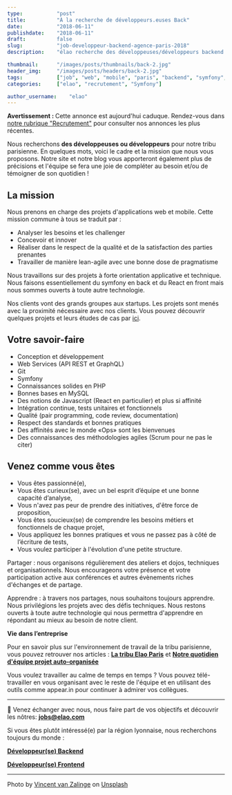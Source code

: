 ```yaml
---
type:           "post"
title:          "À la recherche de développeurs.euses Back"
date:           "2018-06-11"
publishdate:    "2018-06-11"
draft:          false
slug:           "job-developpeur-backend-agence-paris-2018"
description:    "élao recherche des développeuses/développeurs backend à Paris."

thumbnail:      "/images/posts/thumbnails/back-2.jpg"
header_img:     "/images/posts/headers/back-2.jpg"
tags:           ["job", "web", "mobile", "paris", "backend", "symfony", "PHP"]
categories:     ["elao", "recrutement", "Symfony"]

author_username:    "elao"
---
```


<div class="disclaimer">
	<strong class="disclaimer__title">Avertissement : </strong>
	Cette annonce est aujourd'hui caduque. Rendez-vous dans <a href="/fr/categories/recrutement/">notre rubrique "Recrutement"</a> pour consulter nos annonces les plus récentes.
</div>

Nous recherchons **des développeuses ou développeurs** pour notre tribu parisienne. En quelques mots, voici le cadre et la mission que nous vous proposons. Notre site et notre blog vous apporteront également plus de précisions et l'équipe se fera une joie de compléter au besoin et/ou de témoigner de son quotidien !
<!--more-->

## La mission

Nous prenons en charge des projets d'applications web et mobile. Cette mission commune à tous se traduit par :

- Analyser les besoins et les challenger
- Concevoir et innover
- Réaliser dans le respect de la qualité et de la satisfaction des parties prenantes
- Travailler de manière lean-agile avec une bonne dose de pragmatisme

Nous travaillons sur des projets à forte orientation applicative et technique. Nous faisons essentiellement du symfony en back et du React en front mais nous sommes ouverts à toute autre technologie.

Nos clients vont des grands groupes aux startups. Les projets sont menés avec la proximité nécessaire avec nos clients.
Vous pouvez découvrir quelques projets et leurs études de cas par [ici](https://www.elao.com/fr/nos-experiences/).

## Votre savoir-faire

- Conception et développement
- Web Services (API REST et GraphQL)
- Git
- Symfony
- Connaissances solides en PHP
- Bonnes bases en MySQL
- Des notions de Javascript (React en particulier) et plus si affinité
- Intégration continue, tests unitaires et fonctionnels
- Qualité (pair programming, code review, documentation)
- Respect des standards et bonnes pratiques
- Des affinités avec le monde «Ops» sont les bienvenues
- Des connaissances des méthodologies agiles (Scrum pour ne pas le citer)

## Venez comme vous êtes

- Vous êtes passionné(e),
- Vous êtes curieux(se), avec un bel esprit d’équipe et une bonne capacité d’analyse,
- Vous n'avez pas peur de prendre des initiatives, d'être force de proposition,
- Vous êtes soucieux(se) de comprendre les besoins métiers et fonctionnels de chaque projet,
- Vous appliquez les bonnes pratiques et vous ne passez pas à côté de l’écriture de tests,
- Vous voulez participer à l'évolution d'une petite structure.

Partager : nous organisons régulièrement des ateliers et dojos, techniques et organisationnels. Nous encourageons votre présence et votre participation active aux conférences et autres évènements riches d'échanges et de partage.

Apprendre : à travers nos partages, nous souhaitons toujours apprendre. Nous privilégions les projets avec des défis techniques. Nous restons ouverts à toute autre technologie qui nous permettra d'apprendre en répondant au mieux au besoin de notre client.

**Vie dans l’entreprise**

Pour en savoir plus sur l'environnement de travail de la tribu parisienne, vous pouvez retrouver nos articles : [**La tribu Elao Paris**](https://blog.elao.com/fr/elao/elao-paris/) et [**Notre quotidien d'équipe projet auto-organisée**](https://blog.elao.com/fr/methodo/notre-quotidien-equipe-projet-auto-organisee/)

Vous voulez travailler au calme de temps en temps ? Vous pouvez télé-travailler en vous organisant avec le reste de l'équipe et en utilisant des outils comme appear.in pour continuer à admirer vos collègues.

-----------------------------------------------------------------------------------------------------------------
<span class="side-note">📨</span>  Venez échanger avec nous, nous faire part de vos objectifs et découvrir les nôtres: **jobs@elao.com**

Si vous êtes plutôt intéressé(e) par la région lyonnaise, nous recherchons toujours du monde :

[**Développeur(se) Backend**](/fr/elao/job-developpeur-backend-agence-lyon-2018)

[**Développeur(se) Frontend**](/fr/elao/job-frontend-developpeur-agence-lyon-2018)


---

<div>Photo by <a href="https://unsplash.com/photos/7Yn3AbB9NU0">Vincent van Zalinge</a> on <a href="https://unsplash.com">Unsplash</a></div>
